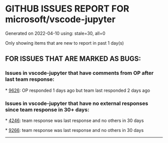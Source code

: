 
# GITHUB ISSUES REPORT FOR microsoft/vscode-jupyter


Generated on 2022-04-10 using: stale=30, all=0


Only showing items that are new to report in past 1 day(s)


## FOR ISSUES THAT ARE MARKED AS BUGS:


### Issues in vscode-jupyter that have comments from OP after last team response:


\* [9626](https://github.com/microsoft/vscode-jupyter/issues/9626 "Notebook created in VSCode Tries to Save as JSON"): OP responded 1 days ago but team last responded 2 days ago

### Issues in vscode-jupyter that have no external responses since team response in 30+ days:


\* [4246](https://github.com/microsoft/vscode-jupyter/issues/4246 "Unable to use widgets (itkwidgets) non-local (WSL 2, docker, remote-ssh) scenario (was: Configuration setting of widgetScriptSources does not work/unclear)"): team response was last response and no others in 30 days

\* [9266](https://github.com/microsoft/vscode-jupyter/issues/9266 "Interactive executes twice"): team response was last response and no others in 30 days

---
